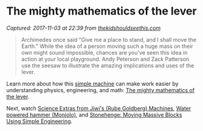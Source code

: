 # The mighty mathematics of the lever

_Captured: 2017-11-03 at 22:39 from [thekidshouldseethis.com](http://thekidshouldseethis.com/post/the-mighty-mathematics-of-the-lever-ted-ed)_

> Archimedes once said "Give me a place to stand, and I shall move the Earth." While the idea of a person moving such a huge mass on their own might sound impossible, chances are you've seen this idea in action at your local playground. Andy Peterson and Zack Patterson use the seesaw to illustrate the amazing implications and uses of the lever. 

Learn more about how this [simple machine](https://en.wikipedia.org/wiki/Simple_machine) can make work easier by understanding physics, engineering, and math: [The mighty mathematics of the lever](https://www.youtube.com/watch?v=YlYEi0PgG1g).

Next, watch [Science Extras from Jiwi's (Rube Goldberg) Machines](http://thekidshouldseethis.com/post/science-extras-from-jiwis-rube-goldberg-machines), [Water powered hammer (Monjolo)](http://thekidshouldseethis.com/post/water-powered-hammer-monjolo-primitive-technology), and [Stonehenge: Moving Massive Blocks Using Simple Engineering](http://thekidshouldseethis.com/post/18082799526).
